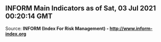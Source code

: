 ## INFORM Main Indicators as of Sat, 03 Jul 2021 00:20:14 GMT

Source: **INFORM (Index For Risk Management) - http://www.inform-index.org**